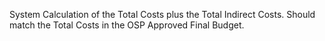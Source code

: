 System Calculation of the Total Costs plus the Total Indirect Costs.  Should match the Total Costs in the OSP Approved Final Budget.
